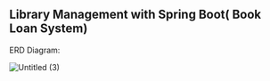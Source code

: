 ## Library Management with Spring Boot( Book Loan System)

ERD Diagram:

![Untitled (3)](https://user-images.githubusercontent.com/34512770/128649974-5c66b02b-19f0-4264-8fe9-951fe6f61b73.png)


